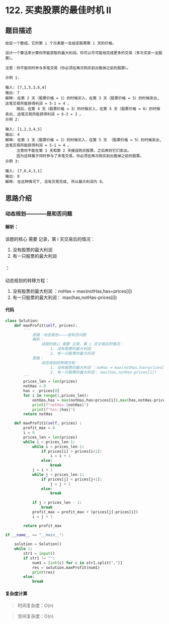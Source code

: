 # 122. 买卖股票的最佳时机 II

## 题目描述

    给定一个数组，它的第 i 个元素是一支给定股票第 i 天的价格。

    设计一个算法来计算你所能获取的最大利润。你可以尽可能地完成更多的交易（多次买卖一支股票）。

    注意：你不能同时参与多笔交易（你必须在再次购买前出售掉之前的股票）。

    示例 1:

    输入: [7,1,5,3,6,4]
    输出: 7
    解释: 在第 2 天（股票价格 = 1）的时候买入，在第 3 天（股票价格 = 5）的时候卖出, 这笔交易所能获得利润 = 5-1 = 4 。
         随后，在第 4 天（股票价格 = 3）的时候买入，在第 5 天（股票价格 = 6）的时候卖出, 这笔交易所能获得利润 = 6-3 = 3 。
    示例 2:

    输入: [1,2,3,4,5]
    输出: 4
    解释: 在第 1 天（股票价格 = 1）的时候买入，在第 5 天 （股票价格 = 5）的时候卖出, 这笔交易所能获得利润 = 5-1 = 4 。
         注意你不能在第 1 天和第 2 天接连购买股票，之后再将它们卖出。
         因为这样属于同时参与了多笔交易，你必须在再次购买前出售掉之前的股票。
    示例 3:

    输入: [7,6,4,3,1]
    输出: 0
    解释: 在这种情况下, 没有交易完成, 所以最大利润为 0。


## 思路介绍

### 动态规划————是和否问题

#### 解析：

该题的核心 需要 记录，第 i 天交易后的情况：

1. 没有股票的最大利润
2. 有一只股票的最大利润
   
#### ：

动态规划的转移方程：

 1. 没有股票的最大利润 ：noHas = max(notHas,has+prices[i])
 2. 有一只股票的最大利润： max(has,notHas-prices[i])

#### 代码

```python
class Solution:
    def maxProfit(self, prices):
        '''
            思路：动态规划————是和否问题
            解析：
                该题的核心 需要 记录，第 i 天交易后的情况：
                    1. 没有股票的最大利润
                    2. 有一只股票的最大利润
            思路：
                动态规划的转移方程：
                    1. 没有股票的最大利润 ：noHas = max(notHas,has+prices[i])
                    2. 有一只股票的最大利润： max(has,notHas-prices[i])
        '''
        prices_len = len(prices)
        notHas = 0
        has = -prices[0]
        for i in range(1,prices_len):
            notHas,has = max(notHas,has+prices[i]),max(has,notHas-prices[i])
            print(f"notHas:{notHas}")
            print(f"has:{has}")
        return notHas

    def maxProfit1(self, prices) :
        profit_max = 0
        i = 0
        prices_len = len(prices)
        while i < prices_len-1:
            while i < prices_len-1:
                if prices[i] > prices[i+1]:
                    i = i + 1
                else:
                    break
            j = i + 1
            while j < prices_len-1:
                if prices[j] < prices[j+1]:
                    j = j + 1
                else:
                    break
                    
            if j > prices_len - 1:
                break
            profit_max = profit_max + (prices[j]-prices[i])
            i = j + 1

        return profit_max

if __name__ == "__main__":
    
    solution = Solution()
    while 1:
        str1 = input()
        if str1 != "":
            num1 = [int(c) for c in str1.split(",")]
            res = solution.maxProfit(num1)
            print(res)
        else:
            break
```

#### 复杂度计算

> 时间复杂度：$O(n)$

> 空间复杂度：O(n)
